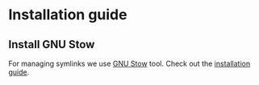 # Installation guide

## Install GNU Stow

For managing symlinks we use [GNU Stow](https://www.gnu.org/software/stow/) tool. Check out the [installation guide](/docs/INSTALL_STOW.md).
